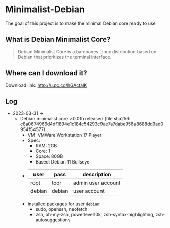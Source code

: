# Minimalist-Debian
The goal of this project is to make the minimal Debian core ready to use

## What is Debian Minimalist Core?
> Debian Minimalist Core is a barebones Linux distribution based on Debian that prioritizes the terminal interface.

## Where can I download it?
Download link: http://u.pc.cd/hGActalK 

## Log
* 2023-03-31 -> 
  * Debian minimalist core v.0.01b released (file sha256: c8a0674966d4df1894e1c184c54293c9ae7a7dabe956a8688dd9ad0954f54577)
    * VM: VMWare Workstation 17 Player
    * Spec:
      * RAM: 2GB
      * Core: 1
      * Space: 80GB 
      * Based: Debian 11 Bullseye
    * | user | pass | description |
      |------|------|-------------|
      | root | toor | admin user account |
      | debian | debian | user account |
    * installed packages for user `debian`:
      * sudo, openssh, neofetch
      * zsh, oh-my-zsh, powerlevel10k, zsh-syntax-highlighting, zsh-autosuggestions
